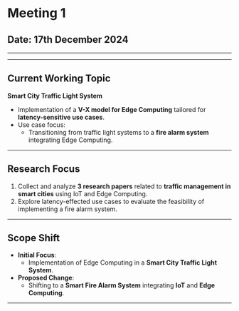 # Meeting 1  
## Date: 17th December 2024  

---


---

## Current Working Topic  
**Smart City Traffic Light System**  
- Implementation of a **V-X model for Edge Computing** tailored for **latency-sensitive use cases**.  
- Use case focus:  
  - Transitioning from traffic light systems to a **fire alarm system** integrating Edge Computing.  

---

## Research Focus  
1. Collect and analyze **3 research papers** related to **traffic management in smart cities** using IoT and Edge Computing.  
2. Explore latency-effected use cases to evaluate the feasibility of implementing a fire alarm system.  

---

## Scope Shift  
- **Initial Focus**:  
  - Implementation of Edge Computing in a **Smart City Traffic Light System**.  
- **Proposed Change**:  
  - Shifting to a **Smart Fire Alarm System** integrating **IoT** and **Edge Computing**.  

---
